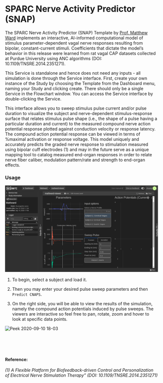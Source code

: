 # SPARC Nerve Activity Predictor (SNAP)

The SPARC Nerve Activity Predictor (SNAP) Template by [Prof. Matthew Ward](https://engineering.purdue.edu/Engr/People/NewFaculty/New_Faculty_2016/ward.html) implements an interactive, AI-informed computational model of stimulus parameter-dependent vagal nerve responses resulting from bipolar, constant-current stimuli.  Coefficients that dictate the model’s behavior in this release were learned from rat vagal CAP datasets collected at Purdue University using ANC algorithms (DOI: 10.1109/TNSRE.2014.2351271).

This Service is standalone and hence does not need any inputs - all simulation is done through the Service interface. First, create your own instance of the Study by choosing the Template from the Dashboard menu, naming your Study and clicking create. There should only be a single Service in the Flowchart window. You can access the Service interface by double-clicking the Service.


This interface allows you to sweep stimulus pulse current and/or pulse duration to visualize the subject and nerve-dependent stimulus-response surface that relates stimulus pulse shape (i.e., the shape of a pulse having a particular duration and current) to the measured compound nerve action potential response plotted against conduction velocity or response latency.  
The compound action potential response can be viewed in terms of %maximal activation or response voltage.  This model uniquely and accurately predicts the graded nerve response to stimulation measured using bipolar cuff electrodes (1) and may in the future serve as a unique mapping tool to catalog measured end-organ responses in order to relate nerve fiber caliber, modulation pattern/rate and strength to end-organ effects.


### Usage
![mattward_dashboard](../../_media/matward.png)

1. To begin, select a subject and load it. 

2. Then you may enter your desired pulse sweep parameters and then ```Predict CNAPS```. 

3. On the right side, you will be able to view the results of the simulation, namely the compound action potentials induced by pulse sweeps. The viewers are interactive so feel free to pan, rotate, zoom and hover to look at specific data points. 

![Peek 2020-09-10 18-03](https://user-images.githubusercontent.com/28002886/92759449-0a305000-f390-11ea-9b5a-3e287e38674a.gif)


<br/><br/><br/>



#### Reference:

*(1) A Flexible Platform for Biofeedback-driven Control and Personalization of Electrical Nerve Stimulation Therapy” (DOI: 10.1109/TNSRE.2014.2351271)*

